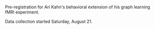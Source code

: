 Pre-registration for Ari Kahn's behavioral extension of his graph learning fMRI experiment.

Data collection started Saturday, August 21.